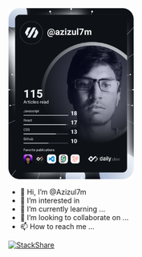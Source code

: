<a href="https://app.daily.dev/azizul7m"> <img src="./devcard.svg" width="250" alt="Azizul Islam's Dev Card"/></a>

- 👋 Hi, I’m @Azizul7m
- 👀 I’m interested in 
- 🌱 I’m currently learning ...
- 💞️ I’m looking to collaborate on ...
- 📫 How to reach me ...

[![StackShare](http://img.shields.io/badge/tech-stack-0690fa.svg?style=flat)](https://stackshare.io/azizul7m/my-stack)





<!---
Azizul7m/Azizul7m is a ✨ special ✨ repository because its `README.md` (this file) appears on your GitHub profile.
You can click the Preview link to take a look at your changes.
--->
